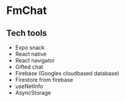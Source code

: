 # FmChat
## Tech tools
- Expo snack
- React native
- React navigator
- Gifted chat
- Firebase (Googles cloudbased database) 
- Firestore from firebase
- useNetInfo
- AsyncStorage